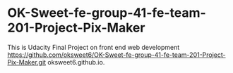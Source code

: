 # OK-Sweet-fe-group-41-fe-team-201-Project-Pix-Maker
This is Udacity Final Project on front end web development 
https://github.com/oksweet6/OK-Sweet-fe-group-41-fe-team-201-Project-Pix-Maker.git
oksweet6.github.io.
